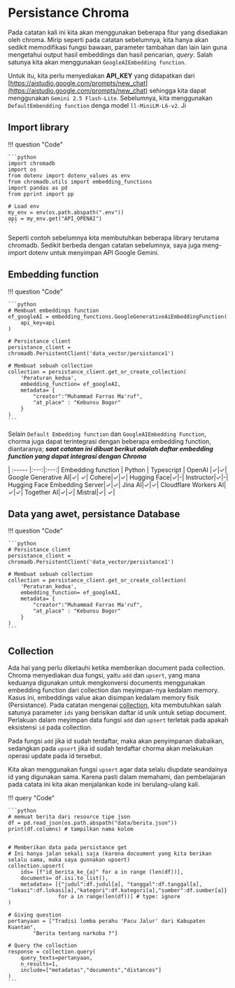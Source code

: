 # Persistance Chroma

Pada catatan kali ini kita akan menggunakan beberapa fitur yang disediakan oleh chroma. Mirip seperti pada catatan sebelumnya, kita hanya akan sedikit memodifikasi fungsi bawaan, parameter tambahan dan lain lain guna mengetahui output hasil embeddings dan hasil pencarian, _query_. Salah satunya kita akan menggunakan `GoogleAIEmbedding function`.

Untuk itu, kita perlu menyediakan **API_KEY** yang didapatkan dari [https://aistudio.google.com/prompts/new_chat](https://aistudio.google.com/prompts/new_chat) sehingga kita dapat menggunakan `Gemini 2.5 Flash-Lite`. Sebelumnya, kita menggunakan `DefaultEmbendding function` denga model `ll-MiniLM-L6-v2`. Ji 

## Import library

!!! question "Code"

    ```python
    import chromadb
    import os
    from dotenv import dotenv_values as env
    from chromadb.utils import embedding_functions
    import pandas as pd
    from pprint import pp

    # Load env
    my_env = env(os.path.abspath(".env"))
    api = my_env.get("API_OPENAI")
    ```

Seperti contoh sebelumnya kita membutuhkan beberapa library terutama chromadb. Sedikit berbeda dengan catatan sebelumnya, saya juga meng-import dotenv untuk menyimpan API Google Gemini.

## Embedding function 

!!! question "Code"

    ```python
    # Membuat embeddings function
    ef_googleAI = embedding_functions.GoogleGenerativeAiEmbeddingFunction(
        api_key=api
    )

    # Persistance client
    persistance_client = chromadb.PersistentClient('data_vector/persistance1')

    # Membuat sebuah collection
    collection = persistance_client.get_or_create_collection(
        'Peraturan_kedua',
        embedding_function= ef_googleAI,
        metadata= {
            "creator":"Muhammad Farras Ma'ruf",
            "at_place" : "Kebunsu Bogor"
        }
    )
    ```

Selain `Default Embedding function` dan `GoogleAIEmbedding Function`, chorma juga dapat terintegrasi dengan beberapa embedding function, diantaranya; _**saat catatan ini dibuat berikut adalah daftar embedding function yang dapat integrasi dengan Chroma**_

| :----- |:---:|:---:|
Embedding function | Python | Typescript |
OpenAI |✓|✓|
Google Generative AI|✓| ✓|
Cohere|✓|✓|
Hugging Face|✓|-|
Instructor|✓|-|
Hugging Face Embedding Server|✓|✓|
Jina AI|✓|✓|
Cloudflare Workers AI|✓|✓|
Together AI|✓|✓|
Mistral|✓| ✓|


## Data yang awet, persistance Database

!!! question "Code"

    ```python
    # Persistance client
    persistance_client = chromadb.PersistentClient('data_vector/persistance1')

    # Membuat sebuah collection
    collection = persistance_client.get_or_create_collection(
        'Peraturan_kedua',
        embedding_function= ef_googleAI,
        metadata= {
            "creator":"Muhammad Farras Ma'ruf",
            "at_place" : "Kebunsu Bogor"
        }
    )
    ```


## Collection

Ada hal yang perlu diketauhi ketika memberikan document pada collection. Chroma menyediakan dua fungsi, yaitu `add` dan `upsert`, yang mana keduanya digunakan untuk mengkonversi documents menggunakan embedding function dari collection dan meyimpan-nya kedalam memory. Kasus ini, embeddings value akan disimpan kedalam memory fisik (Persistance). Pada catatan mengenai [collection](index.md#menambah-data-pada-collection), kita membutuhkan salah satunya parameter `ids` yang berisikan daftar id unik untuk setiap document. Perlakuan dalam meyimpan data fungsi `add` dan `upsert` terletak pada apakah eksistensi `id` pada collection.

Pada fungsi `add` jika id sudah terdaftar, maka akan penyimpanan diabaikan, sedangkan pada `upsert` jika id sudah terdaftar chorma akan melakukan operasi update pada id tersebut.

Kita akan menggunakan fungsi `upsert` agar data selalu diupdate seandainya id yang digunakan sama. Karena pasti dalam memahami, dan pembelajaran pada catata ini kita akan menjalankan kode ini berulang-ulang kali.


!!! query "Code"

    ```python
    # memuat berita dari resource tipe json
    df = pd.read_json(os.path.abspath("data/berita.json"))
    print(df.columns) # tampilkan nama kolom


    # Memberikan data pada persistance get 
    # Ini hanya jalan sekali saja (karena docoument yang kita berikan selalu sama, maka saya gunnakan upsert)
    collection.upsert(
        ids= [f"id_berita_ke_{a}" for a in range (len(df))],
        documents= df.isi.to_list(),
        metadatas= [{"judul":df.judul[a], "tanggal":df.tanggal[a], "lokasi":df.lokasi[a],"kategori":df.kategori[a],"sumber":df.sumber[a]} 
                    for a in range(len(df))] # type: ignore
    )

    # Giving question
    pertanyaan = ["Tradisi lomba perahu 'Pacu Jalur' dari Kabupaten Kuantan",
            "Berita tentang narkoba ?"]

    # Query the collection
    response = collection.query(
        query_texts=pertanyaan,
        n_results=1,
        include=["metadatas","documents","distances"]
    )
    ```